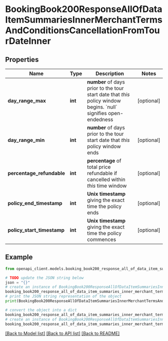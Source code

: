 # BookingBook200ResponseAllOfDataItemSummariesInnerMerchantTermsAndConditionsCancellationFromTourDateInner


## Properties

Name | Type | Description | Notes
------------ | ------------- | ------------- | -------------
**day_range_max** | **int** | **number** of days prior to the tour start date that *this* policy window begins. &#x60;null&#x60; signifies open-endedness | [optional] 
**day_range_min** | **int** | **number** of days prior to the tour start date that *this* policy window ends | [optional] 
**percentage_refundable** | **int** | **percentage** of total price refundable if cancelled within *this* time window | [optional] 
**policy_end_timestamp** | **int** | **Unix timestamp** giving the exact time the policy ends | [optional] 
**policy_start_timestamp** | **int** | **Unix timestamp** giving the exact time the policy commences | [optional] 

## Example

```python
from openapi_client.models.booking_book200_response_all_of_data_item_summaries_inner_merchant_terms_and_conditions_cancellation_from_tour_date_inner import BookingBook200ResponseAllOfDataItemSummariesInnerMerchantTermsAndConditionsCancellationFromTourDateInner

# TODO update the JSON string below
json = "{}"
# create an instance of BookingBook200ResponseAllOfDataItemSummariesInnerMerchantTermsAndConditionsCancellationFromTourDateInner from a JSON string
booking_book200_response_all_of_data_item_summaries_inner_merchant_terms_and_conditions_cancellation_from_tour_date_inner_instance = BookingBook200ResponseAllOfDataItemSummariesInnerMerchantTermsAndConditionsCancellationFromTourDateInner.from_json(json)
# print the JSON string representation of the object
print(BookingBook200ResponseAllOfDataItemSummariesInnerMerchantTermsAndConditionsCancellationFromTourDateInner.to_json())

# convert the object into a dict
booking_book200_response_all_of_data_item_summaries_inner_merchant_terms_and_conditions_cancellation_from_tour_date_inner_dict = booking_book200_response_all_of_data_item_summaries_inner_merchant_terms_and_conditions_cancellation_from_tour_date_inner_instance.to_dict()
# create an instance of BookingBook200ResponseAllOfDataItemSummariesInnerMerchantTermsAndConditionsCancellationFromTourDateInner from a dict
booking_book200_response_all_of_data_item_summaries_inner_merchant_terms_and_conditions_cancellation_from_tour_date_inner_from_dict = BookingBook200ResponseAllOfDataItemSummariesInnerMerchantTermsAndConditionsCancellationFromTourDateInner.from_dict(booking_book200_response_all_of_data_item_summaries_inner_merchant_terms_and_conditions_cancellation_from_tour_date_inner_dict)
```
[[Back to Model list]](../README.md#documentation-for-models) [[Back to API list]](../README.md#documentation-for-api-endpoints) [[Back to README]](../README.md)



